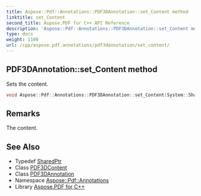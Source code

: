 ```yaml
---
title: Aspose::Pdf::Annotations::PDF3DAnnotation::set_Content method
linktitle: set_Content
second_title: Aspose.PDF for C++ API Reference
description: 'Aspose::Pdf::Annotations::PDF3DAnnotation::set_Content method. Sets the content in C++.'
type: docs
weight: 1100
url: /cpp/aspose.pdf.annotations/pdf3dannotation/set_content/
---
```

## PDF3DAnnotation::set_Content method


Sets the content.

```cpp
void Aspose::Pdf::Annotations::PDF3DAnnotation::set_Content(System::SharedPtr<PDF3DContent> value)
```

## Remarks


The content.
## See Also

* Typedef [SharedPtr](../../../system/sharedptr/)
* Class [PDF3DContent](../../pdf3dcontent/)
* Class [PDF3DAnnotation](../)
* Namespace [Aspose::Pdf::Annotations](../../)
* Library [Aspose.PDF for C++](../../../)
